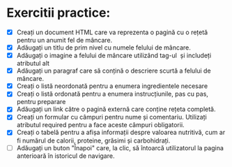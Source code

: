 # Exercitii practice:

- [x] Creați un document HTML care va reprezenta o pagină cu o rețetă pentru un anumit fel de mâncare.
- [x] Adăugați un titlu de prim nivel cu numele felului de mâncare.
- [x] Adăugați o imagine a felului de mâncare utilizând tag-ul <img> și includeți atributul alt
- [x] Adăugați un paragraf care să conțină o descriere scurtă a felului de mâncare.
- [x] Creați o listă neordonată pentru a enumera ingredientele necesare
- [x] Creați o listă ordonată pentru a enumera instrucțiunile, pas cu pas, pentru preparare
- [x] Adăugați un link către o pagină externă care conține rețeta completă.
- [x] Creați un formular cu câmpuri pentru nume și comentariu. Utilizați atributul required pentru a face aceste câmpuri obligatorii.
- [x] Creați o tabelă pentru a afișa informații despre valoarea nutritivă, cum ar fi numărul de calorii, proteine, grăsimi și carbohidrați.
- [ ] Adăugați un buton &quot;Înapoi&quot; care, la clic, să întoarcă utilizatorul la pagina anterioară în istoricul de navigare.

